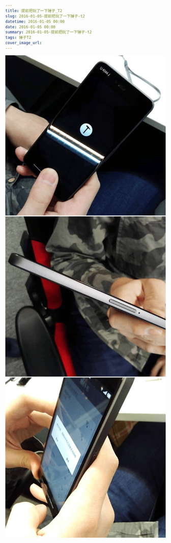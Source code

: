 ```yaml
---
title: 提前把玩了一下锤子_T2
slug: 2016-01-05-提前把玩了一下锤子-t2
datetime: 2016-01-05 00:00
date: 2016-01-05 00:00
summary: 2016-01-05-提前把玩了一下锤子-t2
tags: 锤子T2
cover_image_url: 
---
```

![74620-h6w6ydne5ol.png](../assets/2019/09/4263533267.png)
![50705-m9l7gcqasp.png](../assets/2019/09/1608485690.png)
![41463-c7m83fldn6i.png](../assets/2019/09/3485368682.png)